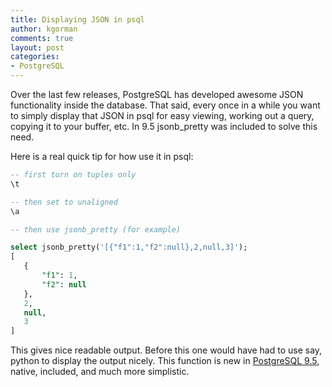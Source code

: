 ```yaml
---
title: Displaying JSON in psql
author: kgorman
comments: true
layout: post
categories:
- PostgreSQL
---
```


Over the last few releases, PostgreSQL has developed awesome JSON functionality inside the database. That said, every once in a while you want to simply display that JSON in psql for easy viewing, working out a query, copying it to your buffer, etc. In 9.5 jsonb_pretty was included to solve this need.

Here is a real quick tip for how use it in psql:

```sql
-- first turn on tuples only
\t

-- then set to unaligned
\a

-- then use jsonb_pretty (for example)

select jsonb_pretty('[{"f1":1,"f2":null},2,null,3]');
[
   {
       "f1": 1,
       "f2": null
   },
   2,
   null,
   3
]
```
This gives nice readable output. Before this one would have had to use say, python to display the output nicely. This function is new in [PostgreSQL 9.5](http://www.postgresql.org/docs/9.5/static/functions-json.html), native, included, and much more simplistic.
